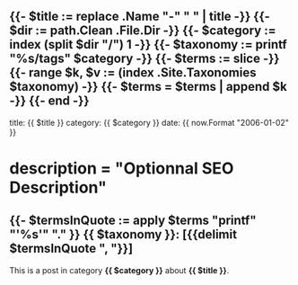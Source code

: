 {{- $title := replace .Name "-" " " | title -}}
{{- $dir := path.Clean .File.Dir -}}
{{- $category := index (split $dir "/") 1 -}}
{{- $taxonomy := printf "%s/tags" $category -}}
{{- $terms := slice -}}
{{- range $k, $v := (index .Site.Taxonomies $taxonomy) -}}
    {{- $terms = $terms | append $k -}}
{{- end -}}
---
title: {{ $title }}
category: {{ $category }}
date: {{ now.Format "2006-01-02" }}
# description = "Optionnal SEO Description"
{{- $termsInQuote := apply $terms "printf" "'%s'" "." }}
{{ $taxonomy }}: [{{delimit $termsInQuote ", "}}]
---

This is a post in category **{{ $category }}** about **{{ $title }}**.